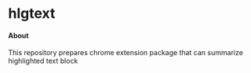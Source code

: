 # hlgtext

#### About

This repository prepares chrome extension package that can summarize highlighted text block
